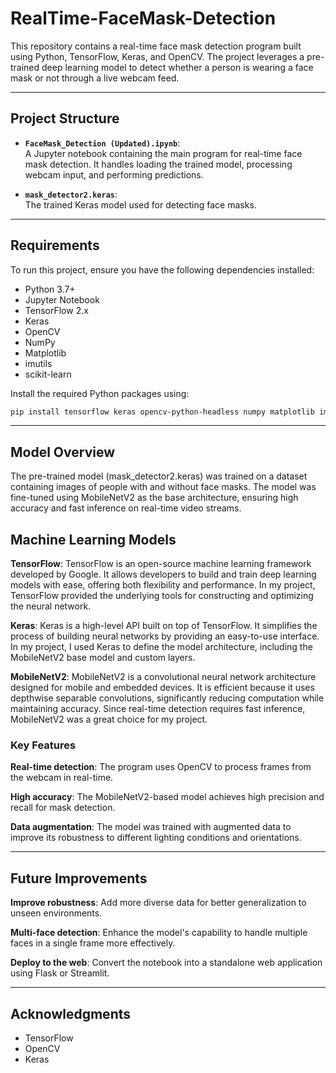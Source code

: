 # RealTime-FaceMask-Detection
This repository contains a real-time face mask detection program built using Python, TensorFlow, Keras, and OpenCV. 
The project leverages a pre-trained deep learning model to detect whether a person is wearing a face mask or not through a live webcam feed.

-------

## **Project Structure**

- **`FaceMask_Detection (Updated).ipynb`**:  
  A Jupyter notebook containing the main program for real-time face mask detection. It handles loading the trained model, processing webcam input, and performing predictions.
  
- **`mask_detector2.keras`**:  
  The trained Keras model used for detecting face masks.

---

## **Requirements**

To run this project, ensure you have the following dependencies installed:

- Python 3.7+
- Jupyter Notebook
- TensorFlow 2.x
- Keras
- OpenCV
- NumPy
- Matplotlib
- imutils
- scikit-learn

Install the required Python packages using:

```bash
pip install tensorflow keras opencv-python-headless numpy matplotlib imutils scikit-learn
```

---

## Model Overview
The pre-trained model (mask_detector2.keras) was trained on a dataset containing images of people with and without face masks. The model was fine-tuned using MobileNetV2 as the base architecture, ensuring high accuracy and fast inference on real-time video streams.

## Machine Learning Models
**TensorFlow**:
TensorFlow is an open-source machine learning framework developed by Google. It allows developers to build and train deep learning models with ease, offering both flexibility and performance. In my project, TensorFlow provided the underlying tools for constructing and optimizing the neural network.

**Keras**:
Keras is a high-level API built on top of TensorFlow. It simplifies the process of building neural networks by providing an easy-to-use interface. In my project, I used Keras to define the model architecture, including the MobileNetV2 base model and custom layers.

**MobileNetV2**:
MobileNetV2 is a convolutional neural network architecture designed for mobile and embedded devices. It is efficient because it uses depthwise separable convolutions, significantly reducing computation while maintaining accuracy. Since real-time detection requires fast inference, MobileNetV2 was a great choice for my project.

### Key Features

**Real-time detection**: The program uses OpenCV to process frames from the webcam in real-time.

**High accuracy**: The MobileNetV2-based model achieves high precision and recall for mask detection.

**Data augmentation**: The model was trained with augmented data to improve its robustness to different lighting conditions and orientations.

---

## Future Improvements
**Improve robustness**: Add more diverse data for better generalization to unseen environments.

**Multi-face detection**: Enhance the model's capability to handle multiple faces in a single frame more effectively.

**Deploy to the web**: Convert the notebook into a standalone web application using Flask or Streamlit.

---

## Acknowledgments
- TensorFlow
- OpenCV
- Keras
